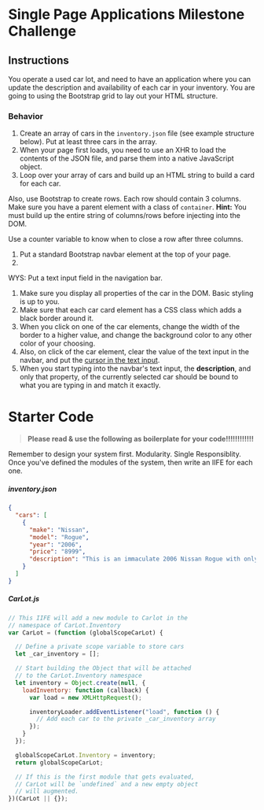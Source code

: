 # Single Page Applications Milestone Challenge

## Instructions

You operate a used car lot, and need to have an application where you can update the description and availability of each car in your inventory. You are going to using the Bootstrap grid to lay out your HTML structure.

### Behavior

1. Create an array of cars in the `inventory.json` file (see example structure below). Put at least three cars in the array.
1. When your page first loads, you need to use an XHR to load the contents of the JSON file, and parse them into a native JavaScript object.
1. Loop over your array of cars and build up an HTML string to build a card for each car. 

Also, use Bootstrap to create rows. Each row should contain 3 columns. Make sure you have a parent element with a class of `container`. __Hint:__ You must build up the entire string of columns/rows before injecting into the DOM. 

Use a counter variable to know when to close a row after three columns.


1. Put a standard Bootstrap navbar element at the top of your page.
1. 

WYS:
Put a text input field in the navigation bar.
1. Make sure you display all properties of the car in the DOM. Basic styling is up to you.
1. Make sure that each car card element has a CSS class which adds a black border around it.
1. When you click on one of the car elements, change the width of the border to a higher value, and change the background color to any other color of your choosing.
1. Also, on click of the car element, clear the value of the text input in the navbar, and put the [cursor in the text input](https://developer.mozilla.org/en-US/docs/Web/API/HTMLElement/focus).
1. When you start typing into the navbar's text input, the **description**, and only that property, of the currently selected car should be bound to what you are typing in and match it exactly.

# Starter Code

> **Please read & use the following as boilerplate for your code!!!!!!!!!!!!**

Remember to design your system first. Modularity. Single Responsiblity. Once you've defined the modules of the system, then write an IIFE for each one.

##### inventory.json

```json
{
  "cars": [
    {
      "make": "Nissan",
      "model": "Rogue",
      "year": "2006",
      "price": "8999",
      "description": "This is an immaculate 2006 Nissan Rogue with only 25000 miles on it. Leather seats, power everything."
    }
  ]
}
```

##### CarLot.js

```js
// This IIFE will add a new module to Carlot in the
// namespace of CarLot.Inventory
var CarLot = (function (globalScopeCarLot) {

  // Define a private scope variable to store cars
  let _car_inventory = [];  

  // Start building the Object that will be attached
  // to the CarLot.Inventory namespace
  let inventory = Object.create(null, {
    loadInventory: function (callback) {
      var load = new XMLHttpRequest();

      inventoryLoader.addEventListener("load", function () {
        // Add each car to the private _car_inventory array
      });
    }
  });

  globalScopeCarLot.Inventory = inventory;
  return globalScopeCarLot;

  // If this is the first module that gets evaluated,
  // CarLot will be `undefined` and a new empty object
  // will augmented.
})(CarLot || {});
```
